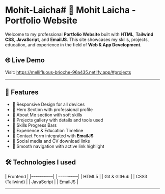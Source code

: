 # Mohit-Laicha# 💼 Mohit Laicha - Portfolio Website

Welcome to my professional **Portfolio Website** built with **HTML**, **Tailwind CSS**, **JavaScript**, and **EmailJS**. This site showcases my skills, projects, education, and experience in the field of **Web & App Development**.

## 🌐 Live Demo

Visit: https://mellifluous-brioche-96a435.netlify.app/#projects

---

## 📌 Features

- 🔹 Responsive Design for all devices
- 🔹 Hero Section with professional profile
- 🔹 About Me section with soft skills
- 🔹 Projects gallery with details and tools used
- 🔹 Skills Progress Bars
- 🔹 Experience & Education Timeline
- 🔹 Contact Form integrated with **EmailJS**
- 🔹 Social media and CV download links
- 🔹 Smooth navigation with active link highlight


## 🛠️ Technologies I used

| Frontend  | 
|-----------|     |    ----------|
| HTML5     |     | Git & GitHub |
| CSS3 (Tailwind) | 
| JavaScript |    |    EmailJS   |


---


